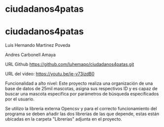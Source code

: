 # ciudadanos4patas
# ciudadanos4patas

Luis Hernando Martinez Poveda

Andres Carbonell Amaya

URL Github
https://github.com/luhemapo/ciudadanos4patas.git

URL del video:
https://youtu.be/ie-v73izdB0

Funcionalidad a alto nivel:
Este proyecto realiza una organización de una base de datos de 25mil mascotas, asigna sus respectivos ID y
es capaz de buscar una mascota especifica por parámetros de búsqueda especificados por el usuario.

Se utilizo la librería externa Opencsv y para el correcto funcionamiento del programa se deben añadir las dos 
librerías de las que depende, estas están ubicadas en la carpeta "Librerías" adjunta en el proyecto.
